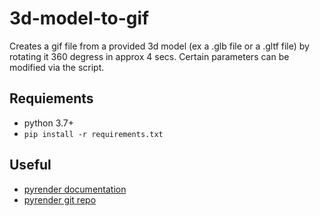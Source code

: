# 3d-model-to-gif

Creates a gif file from a provided 3d model (ex a .glb file or a .gltf file) by rotating it 360 degress in approx 4 secs. Certain parameters can be modified via the script.

## Requiements

* python 3.7+
* `pip install -r requirements.txt`

## Useful

* [pyrender documentation](https://readthedocs.org/projects/pyrender/downloads/pdf/latest/)
* [pyrender git repo](https://github.com/mmatl/pyrender)
